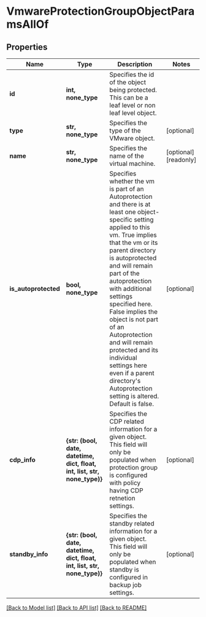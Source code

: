 # VmwareProtectionGroupObjectParamsAllOf


## Properties
Name | Type | Description | Notes
------------ | ------------- | ------------- | -------------
**id** | **int, none_type** | Specifies the id of the object being protected. This can be a leaf level or non leaf level object. | 
**type** | **str, none_type** | Specifies the type of the VMware object. | [optional] 
**name** | **str, none_type** | Specifies the name of the virtual machine. | [optional] [readonly] 
**is_autoprotected** | **bool, none_type** | Specifies whether the vm is part of an Autoprotection and there is at least one object-specific setting applied to this vm. True implies that the vm or its parent directory is autoprotected and will remain part of the autoprotection with additional settings specified here. False implies the object is not part of an Autoprotection and will remain protected and its individual settings here even if a parent directory&#39;s Autoprotection setting is altered. Default is false. | [optional] 
**cdp_info** | **{str: (bool, date, datetime, dict, float, int, list, str, none_type)}** | Specifies the CDP related information for a given object. This field will only be populated when protection group is configured with policy having CDP retnetion settings. | [optional] 
**standby_info** | **{str: (bool, date, datetime, dict, float, int, list, str, none_type)}** | Specifies the standby related information for a given object. This field will only be populated when standby is configured in backup job settings. | [optional] 

[[Back to Model list]](../README.md#documentation-for-models) [[Back to API list]](../README.md#documentation-for-api-endpoints) [[Back to README]](../README.md)


